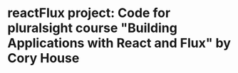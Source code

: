 # reactFlux project: Code for pluralsight course "Building Applications with React and Flux" by Cory House
